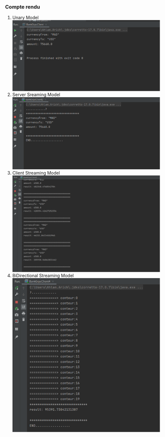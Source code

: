 <h3>Compte rendu</h3>
<ol>
  <li>Unary Model</li>
<img src="captures/c2.png">
  <li>Server Sreaming Model</li>
<img src="captures/c3.png">
  <li>Client Streaming Model</li>
<img src="captures/c6.png">
  <li>BiDirectional Streaming Model</li>
<img src="captures/c9.png">
</ol>